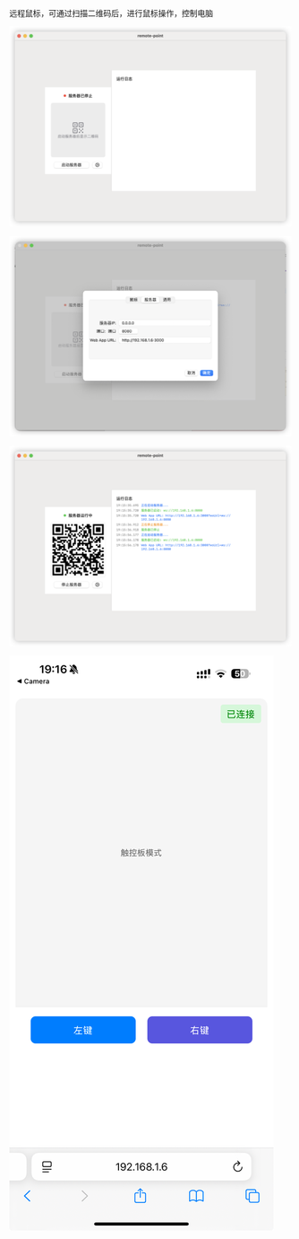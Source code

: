 远程鼠标，可通过扫描二维码后，进行鼠标操作，控制电脑


![初始化](./assets/init.png)

![设置](./assets/set.png)

![连接](./assets/link.png)

![手机扫描后](./assets/phone.png)